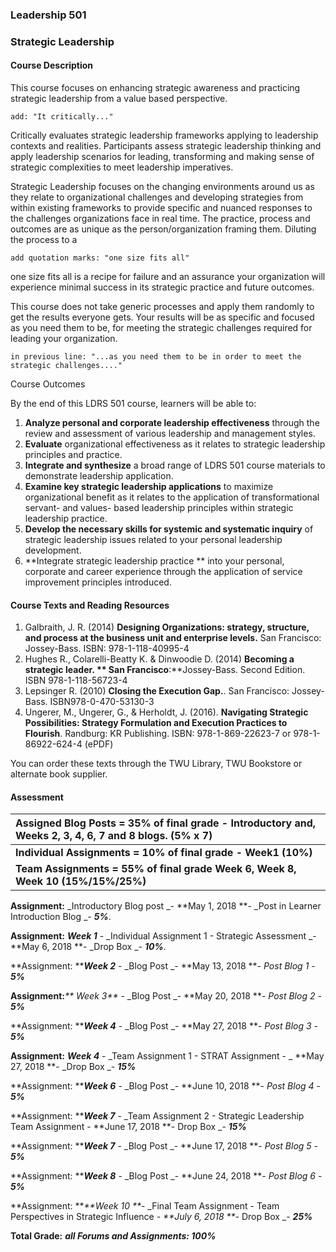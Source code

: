 
### Leadership 501

### Strategic Leadership

#### Course Description

This course focuses on enhancing strategic awareness and practicing strategic leadership from a value based perspective. 
```
add: "It critically..."
```
Critically evaluates strategic leadership frameworks applying to leadership contexts and realities. Participants assess strategic leadership thinking and apply leadership scenarios for leading, transforming and making sense of strategic complexities to meet leadership imperatives.

Strategic Leadership focuses on the changing environments around us as they relate to organizational challenges and developing strategies from within existing frameworks to provide specific and nuanced responses to the challenges organizations face in real time. The practice, process and outcomes are as unique as the person/organization framing them. Diluting the process to a 
```
add quotation marks: "one size fits all"
```
one size fits all is a recipe for failure and an assurance your organization will experience minimal success in its strategic practice and future outcomes.

This course does not take generic processes and apply them randomly to get the results everyone gets. Your results will be as specific and focused as you need them to be, for meeting the strategic challenges required for leading your organization.
```
in previous line: "...as you need them to be in order to meet the strategic challenges...."
```
Course Outcomes

By the end of this LDRS 501 course, learners will be able to:

1. **Analyze personal and corporate leadership effectiveness**
   through the review and assessment of various leadership and management styles.
2. **Evaluate**
   organizational effectiveness as it relates to strategic leadership principles and practice.
3. **Integrate and synthesize**
   a broad range of LDRS 501 course materials to demonstrate leadership application.
4. **Examine key strategic leadership applications**
   to maximize organizational benefit as it relates to the application of transformational servant- and values- based leadership principles within strategic leadership practice.
5. **Develop the necessary skills for systemic and systematic inquiry**
   of strategic leadership issues related to your personal leadership development.
6. **Integrate strategic leadership practice **
   into your personal, corporate and career experience through the application of service improvement principles introduced.

#### Course Texts and Reading Resources

1. Galbraith, J. R. \(2014\) **Designing Organizations: strategy, structure, and process at the business unit and enterprise levels.**
    San Francisco: Jossey-Bass. ISBN: 978-1-118-40995-4
2. Hughes R., Colarelli-Beatty K. & Dinwoodie D. \(2014\) **Becoming a strategic leader. ** San Francisco**:**Jossey-Bass. Second Edition. ISBN 978-1-118-56723-4
3. Lepsinger R. \(2010\) **Closing the Execution Gap.**. San Francisco: Jossey-Bass. ISBN978-0-470-53130-3
4. Ungerer, M., Ungerer, G., & Herholdt, J. \(2016\). **Navigating Strategic Possibilities: Strategy Formulation and Execution Practices to Flourish**. Randburg: KR Publishing. ISBN: 978-1-869-22623-7 or 978-1-86922-624-4 \(ePDF\)

You can order these texts through the TWU Library, TWU Bookstore or alternate book supplier.

#### Assessment

| **Assigned Blog Posts = 35% of final grade - Introductory and, Weeks 2, 3, 4, 6, 7 and 8 blogs. \(5% x 7\)** |
| :--- |
| **Individual Assignments = 10% of final grade - Week1 \(10%\)** |
| **Team Assignments = 55% of final grade Week 6, Week 8, Week 10 \(15%/15%/25%\)** |

**Assignment:** _Introductory Blog post _- **May 1, 2018 **- _Post in Learner Introduction Blog _- _**5%**_.

**Assignment:** _**Week 1**_ - _Individual Assignment 1 - Strategic Assessment _- **May 6, 2018 **- _Drop Box _- _**10%**_.

**Assignment: **_**Week 2**_ - _Blog Post _- **May 13, 2018 **- _Post Blog 1_ - _**5%**_

**Assignment:**_** Week 3**_ - _Blog Post _- **May 20, 2018 **- _Post Blog 2_ - _**5%**_

**Assignment: **_**Week 4**_ - _Blog Post _- **May 27, 2018 **- _Post Blog 3_ - _**5%**_

**Assignment:** _**Week 4**_ - _Team Assignment 1 - STRAT Assignment - _ **May 27, 2018 **- _Drop Box _- _**15%**_

**Assignment: **_**Week 6**_ - _Blog Post _- **June 10, 2018 **- _Post Blog 4_ - _**5%**_

**Assignment: **_**Week 7**_ - _Team Assignment 2 - Strategic Leadership Team Assignment - **June 17, 2018 **- Drop Box _- _**15%**_

**Assignment: **_**Week 7**_ - _Blog Post _- **June 17, 2018 **- _Post Blog 5_ - _**5%**_

**Assignment: **_**Week 8**_ - _Blog Post _- **June 24, 2018 **- _Post Blog 6_ - _**5%**_

**Assignment: **_**Week 10 **_- _Final Team Assignment - Team Perspectives in Strategic Influence _- **July 6, 2018 **-_ Drop Box _- _**25%**_

**Total Grade:** _**all Forums and Assignments: 100%**_
